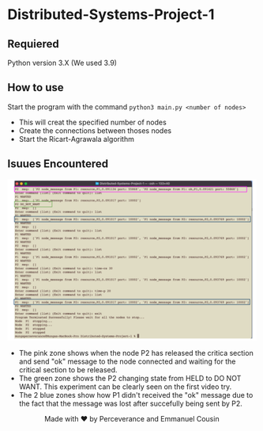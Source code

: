 # Distributed-Systems-Project-1

## Requiered
Python version 3.X (We used 3.9)

## How to use
Start the program with the command ```python3 main.py <number of nodes>```
- This will creat the specified number of nodes
- Create the connections between thoses nodes
- Start the Ricart-Agrawala algorithm
  
## Isuues Encountered
<p align="center">
  <img src="https://github.com/Blacksun1234/Distributed-Systems-Project-1/blob/main/issues.png" width="900" alt="Preview" />
</p>

- The pink zone shows when the node P2 has released the critica section and send "ok" message to the node connected and waiting for the critical section to be released.
- The green zone shows the P2 changing state from HELD to DO NOT WANT. This experiment can be clearly seen on the first video try.
- The 2 blue zones show how P1 didn't received the "ok" message due to the fact that the message was lost after succefully being sent by P2.


<p align="center">Made with ❤ by Perceverance  and Emmanuel Cousin</p>
